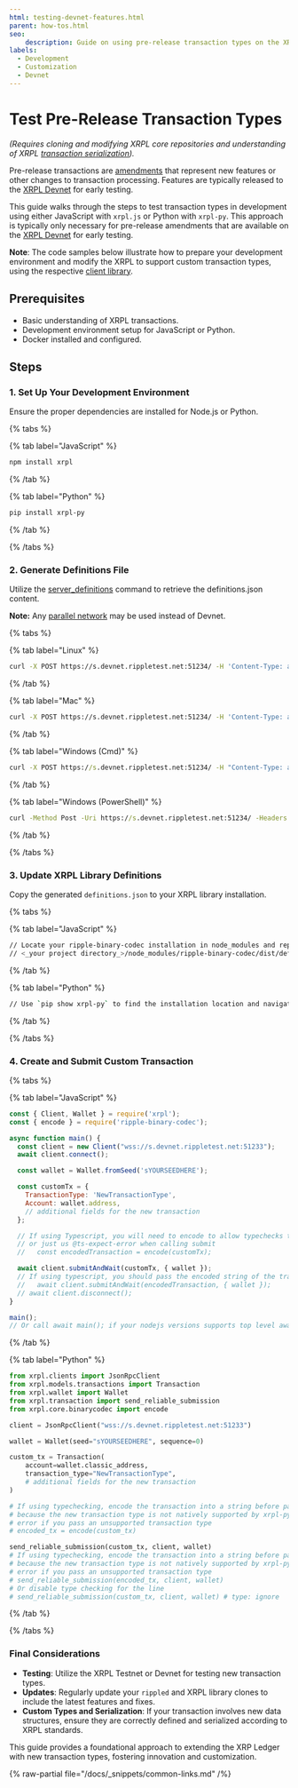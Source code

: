 ```yaml
---
html: testing-devnet-features.html
parent: how-tos.html
seo:
    description: Guide on using pre-release transaction types on the XRP Ledger for developers.
labels:
  - Development
  - Customization
  - Devnet
---
```

# Test Pre-Release Transaction Types

_(Requires cloning and modifying XRPL core repositories and understanding of XRPL [transaction serialization](../../references/protocol/binary-format.md))._

Pre-release transactions are [amendments](../../concepts/networks-and-servers/amendments.md) that represent new features or other changes to transaction processing. Features are typically released to the [XRPL Devnet](../../concepts/networks-and-servers/parallel-networks.md) for early testing.

This guide walks through the steps to test transaction types in development using either JavaScript with `xrpl.js` or Python with `xrpl-py`. This approach is typically only necessary for pre-release amendments that are available on the [XRPL Devnet](../../concepts/networks-and-servers/parallel-networks.md) for early testing.

**Note**: The code samples below illustrate how to prepare your development environment and modify the XRPL to support custom transaction types, using the respective [client library](../../references/client-libraries.md).

## Prerequisites

- Basic understanding of XRPL transactions.
- Development environment setup for JavaScript or Python.
- Docker installed and configured.

## Steps

### 1. Set Up Your Development Environment

Ensure the proper dependencies are installed for Node.js or Python.

{% tabs %}

{% tab label="JavaScript" %}

```javascript
npm install xrpl
```

{% /tab %}

{% tab label="Python" %}

```bash
pip install xrpl-py
```

{% /tab %}

{% /tabs %}

### 2. Generate Definitions File

Utilize the [server_definitions](../../references/http-websocket-apis/public-api-methods/server-info-methods/server_definitions.md) command to retrieve the definitions.json content.

**Note:** Any [parallel network](../../concepts/networks-and-servers/parallel-networks.md) may be used instead of Devnet.

{% tabs %}

{% tab label="Linux" %}

```bash
curl -X POST https://s.devnet.rippletest.net:51234/ -H 'Content-Type: application/json' -d '{"method": "server_definitions"}' > definitions.json
```

{% /tab %}

{% tab label="Mac" %}

```bash
curl -X POST https://s.devnet.rippletest.net:51234/ -H 'Content-Type: application/json' -d '{"method": "server_definitions"}' > definitions.json
```

{% /tab %}

{% tab label="Windows (Cmd)" %}

```cmd
curl -X POST https://s.devnet.rippletest.net:51234/ -H "Content-Type: application/json" -d "{\"method\": \"server_definitions\"}" > definitions.json
```

{% /tab %}

{% tab label="Windows (PowerShell)" %}

```cmd
curl -Method Post -Uri https://s.devnet.rippletest.net:51234/ -Headers @{"Content-Type"="application/json"} -Body '{"method": "server_definitions"}' | Out-File -FilePath definitions.json
```

{% /tab %}

{% /tabs %}

### 3. Update XRPL Library Definitions

Copy the generated `definitions.json` to your XRPL library installation.

{% tabs %}

{% tab label="JavaScript" %}

```bash
// Locate your ripple-binary-codec installation in node_modules and replace the definitions.json file.
// <_your project directory_>/node_modules/ripple-binary-codec/dist/definitions.json
```

{% /tab %}

{% tab label="Python" %}

```bash
// Use `pip show xrpl-py` to find the installation location and navigate to `<_output of pip show_>/xrpl/core/binarycodec/definitions/definitions.json` to replace the `definitions.json` file.
```

{% /tab %}

{% /tabs %}

### 4. Create and Submit Custom Transaction

{% tabs %}

{% tab label="JavaScript" %}

```javascript
const { Client, Wallet } = require('xrpl');
const { encode } = require('ripple-binary-codec');

async function main() {
  const client = new Client("wss://s.devnet.rippletest.net:51233");
  await client.connect();

  const wallet = Wallet.fromSeed('sYOURSEEDHERE');

  const customTx = {
    TransactionType: 'NewTransactionType',
    Account: wallet.address,
    // additional fields for the new transaction
  };

  // If using Typescript, you will need to encode to allow typechecks to function
  // or just us @ts-expect-error when calling submit
  //   const encodedTransaction = encode(customTx);

  await client.submitAndWait(customTx, { wallet });
  // If using typescript, you should pass the encoded string of the transaction or us @ts-expect-error
  //   await client.submitAndWait(encodedTransaction, { wallet });
  // await client.disconnect();
}

main();
// Or call await main(); if your nodejs versions supports top level await
```

{% /tab %}

{% tab label="Python" %}

```python
from xrpl.clients import JsonRpcClient
from xrpl.models.transactions import Transaction
from xrpl.wallet import Wallet
from xrpl.transaction import send_reliable_submission
from xrpl.core.binarycodec import encode

client = JsonRpcClient("wss://s.devnet.rippletest.net:51233")

wallet = Wallet(seed="sYOURSEEDHERE", sequence=0)

custom_tx = Transaction(
    account=wallet.classic_address,
    transaction_type="NewTransactionType",
    # additional fields for the new transaction
)

# If using typechecking, encode the transaction into a string before passing to send_reliable_submission
# because the new transaction type is not natively supported by xrpl-py and therefore will have a type
# error if you pass an unsupported transaction type
# encoded_tx = encode(custom_tx)

send_reliable_submission(custom_tx, client, wallet)
# If using typechecking, encode the transaction into a string before passing to send_reliable_submission
# because the new transaction type is not natively supported by xrpl-py and therefore will have a type
# error if you pass an unsupported transaction type
# send_reliable_submission(encoded_tx, client, wallet)
# Or disable type checking for the line
# send_reliable_submission(custom_tx, client, wallet) # type: ignore
```

{% /tab %}

{% /tabs %}

### Final Considerations

- **Testing**: Utilize the XRPL Testnet or Devnet for testing new transaction types.
- **Updates**: Regularly update your `rippled` and XRPL library clones to include the latest features and fixes.
- **Custom Types and Serialization**: If your transaction involves new data structures, ensure they are correctly defined and serialized according to XRPL standards.

This guide provides a foundational approach to extending the XRP Ledger with new transaction types, fostering innovation and customization.

{% raw-partial file="/docs/_snippets/common-links.md" /%}
